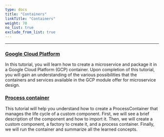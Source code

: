 ```yaml
---
type: docs
title: "Containers"
linkTitle: "Containers" 
weight: 70
no_list: true
exclude_from_list: true
---
```

---

### [Google Cloud Platform](google_cloud_platform)

In this tutorial, you will learn how to create a microservice and package it in a Google Cloud Platform (GCP) container.
Upon completion of this tutorial, you will gain an understanding of the various possibilities that the containers and services available in the GCP module offer for microservice design.

### [Process container](process_container)

This tutorial will help you understand how to create a ProcessContainer that manages the life cycle of a custom component. First, we will see a brief description of the component and how to import it. Then, we will create a custom component, a factory to create it, and a process container. Finally, we will run the container and summarize all the learned concepts.
